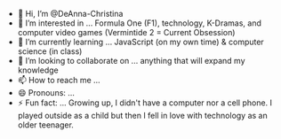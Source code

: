 - 👋 Hi, I’m @DeAnna-Christina
- 👀 I’m interested in ... Formula One (F1), technology, K-Dramas, and computer video games (Vermintide 2 = Current Obsession)
- 🌱 I’m currently learning ... JavaScript (on my own time) & computer science (in class)
- 💞️ I’m looking to collaborate on ... anything that will expand my knowledge
- 📫 How to reach me ... 
- 😄 Pronouns: ...
- ⚡ Fun fact: ... Growing up, I didn't have a computer nor a cell phone. I played outside as a child but then I fell in love with technology as an older teenager.

<!---
DeAnna-Christina/DeAnna-Christina is a ✨ special ✨ repository because its `README.md` (this file) appears on your GitHub profile.
You can click the Preview link to take a look at your changes.
--->

